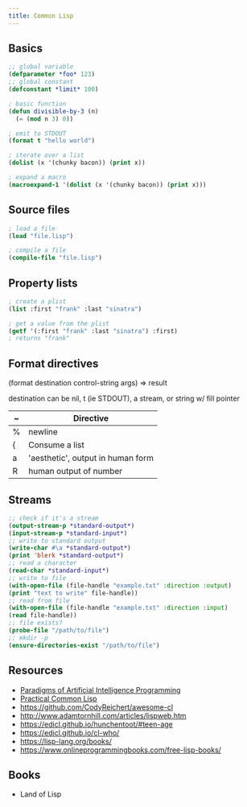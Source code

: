 ```yaml
---
title: Common Lisp
---
```


## Basics

```lisp
;; global variable
(defparameter *foo* 123)
;; global constant
(defconstant *limit* 100)

; basic function
(defun divisible-by-3 (n)
  (= (mod n 3) 0))

; emit to STDOUT
(format t "hello world")

; iterate over a list
(dolist (x '(chunky bacon)) (print x))

; expand a macro
(macroexpand-1 '(dolist (x '(chunky bacon)) (print x)))

```

## Source files

```lisp
; load a file
(load "file.lisp")

; compile a file
(compile-file "file.lisp")
```

## Property lists

```lisp
; create a plist
(list :first "frank" :last "sinatra")

; get a value from the plist
(getf '(:first "frank" :last "sinatra") :first)
; returns "frank"
```

## Format directives

(format destination control-string args) => result

destination can be nil, t (ie STDOUT), a stream, or string w/ fill pointer

 ~  | Directive
--- | ---
 %  | newline
 {  | Consume a list
 a  | 'aesthetic', output in human form
 R  | human output of number

## Streams

```lisp
;; check if it's a stream
(output-stream-p *standard-output*)
(input-stream-p *standard-input*)
;; write to standard output
(write-char #\a *standard-output*)
(print 'blerk *standard-output*)
;; read a character
(read-char *standard-input*)
;; write to file
(with-open-file (file-handle "example.txt" :direction :output)
(print "text to write" file-handle))
;; read from file
(with-open-file (file-handle "example.txt" :direction :input)
(read file-handle))
;; file exists?
(probe-file "/path/to/file")
;; mkdir -p
(ensure-directories-exist "/path/to/file")
```

## Resources

- [Paradigms of Artificial Intelligence Programming](https://github.com/norvig/paip-lisp)
- [Practical Common Lisp](http://www.gigamonkeys.com/book/)
- https://github.com/CodyReichert/awesome-cl
- http://www.adamtornhill.com/articles/lispweb.htm
- https://edicl.github.io/hunchentoot/#teen-age
- https://edicl.github.io/cl-who/
- https://lisp-lang.org/books/
- https://www.onlineprogrammingbooks.com/free-lisp-books/

## Books
- Land of Lisp

<!--TODO

* is there any effort to update the Hyperspec?
* generate Lisp reading list. Start with 1.3 in the Hyperspec?

defun &rest, &optional, etc

writing macros

look up *query-io* global variable

-->
